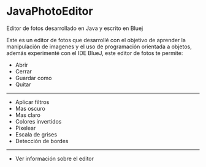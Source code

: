 # JavaPhotoEditor
Editor de fotos desarrollado en Java y escrito en Bluej

Este es un editor de fotos que desarrollé con el objetivo de aprender la manipulación de imagenes y el uso de programación orientada a objetos, además experimenté con el IDE BlueJ, este editor de fotos te permite:

- Abrir
- Cerrar
- Guardar como
- Quitar
- - - - - - - - - -
- Aplicar filtros
- Mas oscuro
- Mas claro
- Colores invertidos
- Pixelear
- Escala de grises
- Detección de bordes
- - - - - - - - - - 
- Ver información sobre el editor
